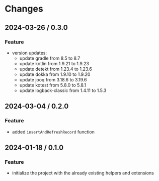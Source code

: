 # Changes

## 2024-03-26 / 0.3.0

### Feature

- version updates:
  - update gradle from 8.5 to 8.7
  - update kotlin from 1.9.21 to 1.9.23
  - update detekt from 1.23.4 to 1.23.6
  - update dokka from 1.9.10 to 1.9.20
  - update jooq from 3.18.6 to 3.19.6
  - update kotest from 5.8.0 to 5.8.1
  - update logback-classic from 1.4.11 to 1.5.3

## 2024-03-04 / 0.2.0

### Feature

- added `insertAndRefreshRecord` function

## 2024-01-18 / 0.1.0

### Feature

- initialize the project with the already existing helpers and extensions
